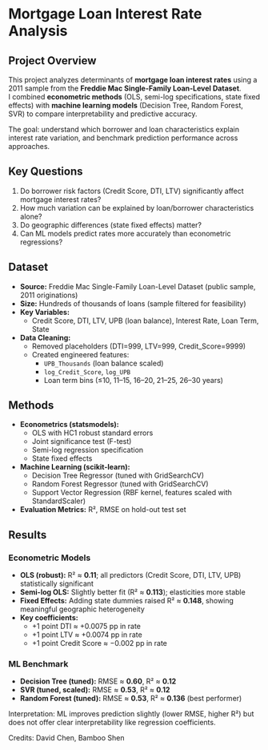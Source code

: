 # Mortgage Loan Interest Rate Analysis

## Project Overview
This project analyzes determinants of **mortgage loan interest rates** using a 2011 sample from the **Freddie Mac Single-Family Loan-Level Dataset**.  
I combined **econometric methods** (OLS, semi-log specifications, state fixed effects) with **machine learning models** (Decision Tree, Random Forest, SVR) to compare interpretability and predictive accuracy.

The goal: understand which borrower and loan characteristics explain interest rate variation, and benchmark prediction performance across approaches.

## Key Questions
1. Do borrower risk factors (Credit Score, DTI, LTV) significantly affect mortgage interest rates?  
2. How much variation can be explained by loan/borrower characteristics alone?  
3. Do geographic differences (state fixed effects) matter?  
4. Can ML models predict rates more accurately than econometric regressions?  


## Dataset
- **Source:** Freddie Mac Single-Family Loan-Level Dataset (public sample, 2011 originations)  
- **Size:** Hundreds of thousands of loans (sample filtered for feasibility)  
- **Key Variables:**  
  - Credit Score, DTI, LTV, UPB (loan balance), Interest Rate, Loan Term, State  
- **Data Cleaning:**  
  - Removed placeholders (DTI=999, LTV=999, Credit_Score=9999)  
  - Created engineered features:  
    - `UPB_Thousands` (loan balance scaled)  
    - `log_Credit_Score`, `log_UPB`  
    - Loan term bins (≤10, 11–15, 16–20, 21–25, 26–30 years)  


## Methods
- **Econometrics (statsmodels):**  
  - OLS with HC1 robust standard errors  
  - Joint significance test (F-test)  
  - Semi-log regression specification  
  - State fixed effects  
- **Machine Learning (scikit-learn):**  
  - Decision Tree Regressor (tuned with GridSearchCV)  
  - Random Forest Regressor (tuned with GridSearchCV)  
  - Support Vector Regression (RBF kernel, features scaled with StandardScaler)  
- **Evaluation Metrics:** R², RMSE on hold-out test set  


## Results

### Econometric Models
- **OLS (robust):** R² ≈ **0.11**; all predictors (Credit Score, DTI, LTV, UPB) statistically significant  
- **Semi-log OLS:** Slightly better fit (R² ≈ **0.113**); elasticities more stable  
- **Fixed Effects:** Adding state dummies raised R² ≈ **0.148**, showing meaningful geographic heterogeneity  
- **Key coefficients:**  
  - +1 point DTI ≈ +0.0075 pp in rate  
  - +1 point LTV ≈ +0.0074 pp in rate  
  - +1 point Credit Score ≈ −0.002 pp in rate  

### ML Benchmark
- **Decision Tree (tuned):** RMSE ≈ **0.60**, R² ≈ **0.12**  
- **SVR (tuned, scaled):** RMSE ≈ **0.53**, R² ≈ **0.12**  
- **Random Forest (tuned):** RMSE ≈ **0.53**, R² ≈ **0.136** (best performer)  

Interpretation: ML improves prediction slightly (lower RMSE, higher R²) but does not offer clear interpretability like regression coefficients.


Credits: David Chen, Bamboo Shen
